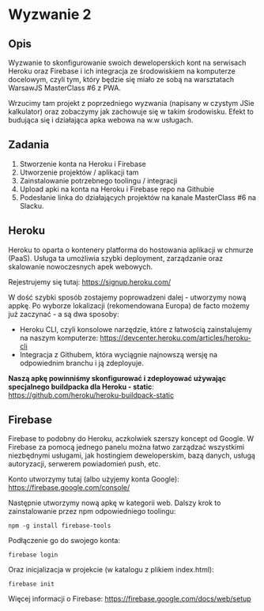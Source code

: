 # Wyzwanie 2

## Opis
Wyzwanie to skonfigurowanie swoich deweloperskich kont na serwisach Heroku oraz Firebase i ich integracja ze środowiskiem na komputerze docelowym, czyli tym, który będzie się miało ze sobą na warsztatach WarsawJS MasterClass #6 z PWA.

Wrzucimy tam projekt z poprzedniego wyzwania (napisany w czystym JSie kalkulator) oraz zobaczymy jak zachowuje się w takim środowisku. Efekt to budująca się i działająca apka webowa na w.w usługach.

## Zadania

1. Stworzenie konta na Heroku i Firebase
2. Utworzenie projektów / aplikacji tam
3. Zainstalowanie potrzebnego toolingu / integracji
4. Upload apki na konta na Heroku i Firebase repo na Githubie
5. Podesłanie linka do działających projektów na kanale MasterClass #6 na Slacku.

## Heroku

Heroku to oparta o kontenery platforma do hostowania aplikacji w chmurze (PaaS). Usługa ta umożliwia szybki deployment, zarządzanie oraz skalowanie nowoczesnych apek webowych.

Rejestrujemy się tutaj: https://signup.heroku.com/

W dość szybki sposób zostajemy poprowadzeni dalej - utworzymy nową appkę. Po wyborze lokalizacji (rekomendowana Europa) de facto możemy już zaczynać - a są dwa sposoby:

* Heroku CLI, czyli konsolowe narzędzie, które z łatwością zainstalujemy na naszym komputerze: https://devcenter.heroku.com/articles/heroku-cli
* Integracja z Githubem, która wyciągnie najnowszą wersję na odpowiednim branchu i ją zdeployuje.

**Naszą apkę powinniśmy skonfigurować i zdeployować używając specjalnego buildpacka dla Heroku - static**: https://github.com/heroku/heroku-buildpack-static

## Firebase

Firebase to podobny do Heroku, aczkolwiek szerszy koncept od Google. W Firebase za pomocą jednego panelu można łatwo zarządzać wszystkimi niezbędnymi usługami, jak hostingiem deweloperskim, bazą danych, usługą autoryzacji, serwerem powiadomień push, etc.

Konto utworzymy tutaj (albo użyjemy konta Google): https://firebase.google.com/console/

Następnie utworzymy nową apkę w kategorii web. Dalszy krok to zainstalowanie przez npm odpowiedniego toolingu:

`npm -g install firebase-tools`

Podłączenie go do swojego konta:

`firebase login`

Oraz inicjalizacja w projekcie (w katalogu z plikiem index.html):

`firebase init`

Więcej informacji o Firebase: https://firebase.google.com/docs/web/setup